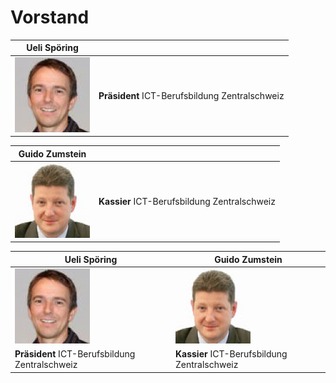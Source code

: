 # Vorstand

| Ueli Spöring                              |                                               |
|-------------------------------------------|-----------------------------------------------|
|![Bild](res/spoering.jpg)                  |**Präsident** ICT-Berufsbildung Zentralschweiz |
    

| Guido Zumstein                            |                                               |
|-------------------------------------------|-----------------------------------------------|
|![Bild](res/zumstein.jpg)                  |**Kassier** ICT-Berufsbildung Zentralschweiz   |


| Ueli Spöring                                  |Guido Zumstein                               |
|-----------------------------------------------|---------------------------------------------|
|![Bild](res/spoering.jpg)                      |![Bild](res/zumstein.jpg)                    |
|**Präsident** ICT-Berufsbildung Zentralschweiz |**Kassier** ICT-Berufsbildung Zentralschweiz |


